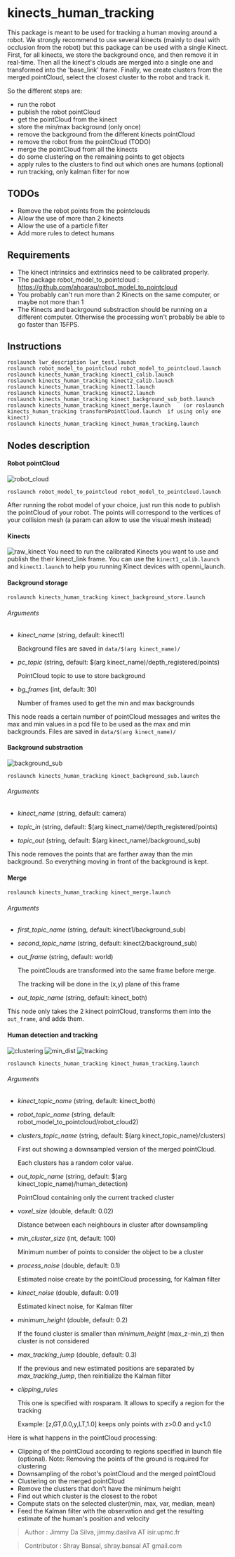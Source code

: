# kinects_human_tracking

This package is meant to be used for tracking a human moving around a robot. We strongly recommend to use several kinects (mainly to deal with occlusion from the robot) but this package can be used with a single Kinect.
First, for all kinects, we store the background once, and then remove it in real-time.
Then all the kinect's clouds are merged into a single one and transformed into the 'base_link' frame.
Finally, we create clusters from the merged pointCloud, select the closest cluster to the robot and track it.

So the different steps are:
  - run the robot
  - publish the robot pointCloud
  - get the pointCloud from the kinect
  - store the min/max background (only once)
  - remove the background from the different kinects pointCloud
  - remove the robot from the pointCloud (TODO)
  - merge the pointCloud from all the kinects
  - do some clustering on the remaining points to get objects
  - apply rules to the clusters to find out which ones are humans (optional)
  - run tracking, only kalman filter for now

## TODOs
- Remove the robot points from the pointclouds
- Allow the use of more than 2 kinects
- Allow the use of a particle filter
- Add more rules to detect humans
  
## Requirements
- The kinect intrinsics and extrinsics need to be calibrated properly.
- The package robot_model_to_pointcloud : https://github.com/ahoarau/robot_model_to_pointcloud
- You probably can't run more than 2 Kinects on the same computer, or maybe not more than 1
- The Kinects and backrgound substraction should be running on a different computer. Otherwise the processing won't probably be able to go faster than 15FPS.

## Instructions
```
roslaunch lwr_description lwr_test.launch
roslaunch robot_model_to_pointcloud robot_model_to_pointcloud.launch
roslaunch kinects_human_tracking kinect1_calib.launch
roslaunch kinects_human_tracking kinect2_calib.launch
roslaunch kinects_human_tracking kinect1.launch
roslaunch kinects_human_tracking kinect2.launch
roslaunch kinects_human_tracking kinect_background_sub_both.launch
roslaunch kinects_human_tracking kinect_merge.launch 	(or roslaunch kinects_human_tracking transformPointCloud.launch  if using only one kinect)
roslaunch kinects_human_tracking kinect_human_tracking.launch
```

## Nodes description
#### Robot pointCloud
![robot_cloud](https://googledrive.com/host/0B61-Kf77E1hUYzF1SFRBWlpzRWM)
```
roslaunch robot_model_to_pointcloud robot_model_to_pointcloud.launch
```
After running the robot model of your choice, just run this node to publish the pointCloud of your robot. The points will correspond to the vertices of your collision mesh (a param can allow to use the visual mesh instead)

#### Kinects
![raw_kinect](https://googledrive.com/host/0B61-Kf77E1hUZzVEem43WDREXzQ)
You need to run the calibrated Kinects you want to use and publish the their kinect_link frame. 
You can use the `kinect1_calib.launch` and `kinect1.launch` to help you running Kinect devices with openni_launch.

#### Background storage
```
roslaunch kinects_human_tracking kinect_background_store.launch
```
###### Arguments
- *kinect_name* (string, default: kinect1) 
  
    Background files are saved in `data/$(arg kinect_name)/`

- *pc_topic* (string, default: $(arg kinect_name)/depth_registered/points)

    PointCloud topic to use to store background

- *bg_frames* (int, default: 30)
    
    Number of frames used to get the min and max backgrounds


This node reads a certain number of pointCloud messages and writes the max and min values in a pcd file to be used as the max and min backgrounds.
Files are saved in `data/$(arg kinect_name)/`

#### Background substraction
![background_sub](https://googledrive.com/host/0B61-Kf77E1hURE9jZXh4UVgyNk0)
```
roslaunch kinects_human_tracking kinect_background_sub.launch
```
###### Arguments
- *kinect_name* (string, default: camera) 

- *topic_in* (string, default: $(arg kinect_name)/depth_registered/points)

- *topic_out* (string, default: $(arg kinect_name)/background_sub)
    

This node removes the points that are farther away than the min background. So everything moving in front of the background is kept.

#### Merge
```
roslaunch kinects_human_tracking kinect_merge.launch
```
###### Arguments
- *first_topic_name* (string, default: kinect1/background_sub) 

- *second_topic_name* (string, default: kinect2/background_sub)

- *out_frame* (string, default: world)

    The pointClouds are transformed into the same frame before merge. 
    
    The tracking will be done in the (x,y) plane of this frame

- *out_topic_name* (string, default: kinect_both) 
    
This node only takes the 2 kinect pointCloud, transforms them into the `out_frame`, and adds them.

#### Human detection and tracking
![clustering](https://googledrive.com/host/0B61-Kf77E1hUaWFDd1hEUEt2Ync)
![min_dist](https://googledrive.com/host/0B61-Kf77E1hUNFhXT1dlbVlzc0E)
![tracking](https://googledrive.com/host/0B61-Kf77E1hUVGRSRUNSMnVwblU)
```
roslaunch kinects_human_tracking kinect_human_tracking.launch
```
###### Arguments
- *kinect_topic_name* (string, default: kinect_both) 

- *robot_topic_name* (string, default: robot_model_to_pointcloud/robot_cloud2)

- *clusters_topic_name* (string, default: $(arg kinect_topic_name)/clusters)

    First out showing a downsampled version of the merged pointCloud.
    
    Each clusters has a random color value.

- *out_topic_name* (string, default: $(arg kinect_topic_name)/human_detection)

    PointCloud containing only the current tracked cluster
    
- *voxel_size* (double, default: 0.02)

    Distance between each neighbours in cluster after downsampling

- *min_cluster_size* (int, default: 100)

    Minimum number of points to consider the object to be a cluster

- *process_noise* (double, default: 0.1)

    Estimated noise create by the pointCloud processing, for Kalman filter

- *kinect_noise* (double, default: 0.01)

    Estimated kinect noise, for Kalman filter

- *minimum_height* (double, default: 0.2)

    If the found cluster is smaller than *minimum_height* (max_z-min_z) then cluster is not considered

- *max_tracking_jump* (double, default: 0.3)

    If the previous and new estimated positions are separated by *max_tracking_jump*, then reinitialize the Kalman filter

- *clipping_rules*

    This one is specified with rosparam. It allows to specify a region for the tracking
    
    Example: [z,GT,0.0,y,LT,1.0] keeps only points with z>0.0 and y<1.0

Here is what happens in the pointCloud processing:
- Clipping of the pointCloud according to regions specified in launch file (optional). Note: Removing the points of the ground is required for clustering
- Downsampling of the robot's pointCloud and the merged pointCloud
- Clustering on the merged pointCloud
- Remove the clusters that don't have the minimum height
- Find out which cluster is the closest to the robot
- Compute stats on the selected cluster(min, max, var, median, mean)
- Feed the Kalman filter with the observation and get the resulting estimate of the human's position and velocity

> Author : Jimmy Da Silva, jimmy.dasilva AT isir.upmc.fr

> Contributor : Shray Bansal, shray.bansal AT gmail.com 

